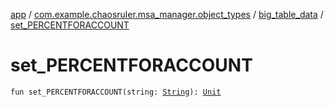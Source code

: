 [app](../../index.md) / [com.example.chaosruler.msa_manager.object_types](../index.md) / [big_table_data](index.md) / [set_PERCENTFORACCOUNT](.)

# set_PERCENTFORACCOUNT

`fun set_PERCENTFORACCOUNT(string: `[`String`](https://kotlinlang.org/api/latest/jvm/stdlib/kotlin/-string/index.html)`): `[`Unit`](https://kotlinlang.org/api/latest/jvm/stdlib/kotlin/-unit/index.html)